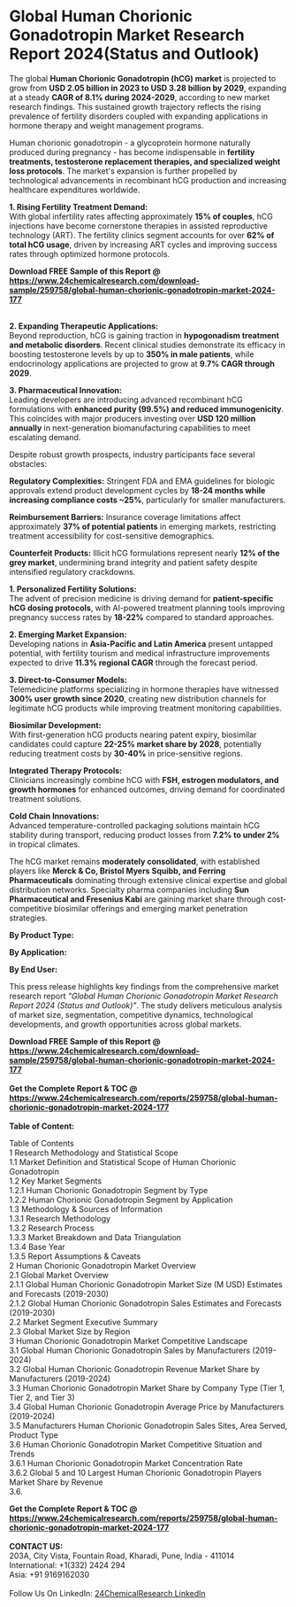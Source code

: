 <h1>Global Human Chorionic Gonadotropin Market Research Report 2024(Status and Outlook)</h1><p>The global <strong>Human Chorionic Gonadotropin (hCG) market</strong> is projected to grow from <strong>USD 2.05 billion in 2023 to USD 3.28 billion by 2029</strong>, expanding at a steady <strong>CAGR of 8.1% during 2024-2029</strong>, according to new market research findings. This sustained growth trajectory reflects the rising prevalence of fertility disorders coupled with expanding applications in hormone therapy and weight management programs.</p><p>Human chorionic gonadotropin - a glycoprotein hormone naturally produced during pregnancy - has become indispensable in <strong>fertility treatments, testosterone replacement therapies, and specialized weight loss protocols</strong>. The market's expansion is further propelled by technological advancements in recombinant hCG production and increasing healthcare expenditures worldwide.</p><p><strong>1. Rising Fertility Treatment Demand:</strong><br>
With global infertility rates affecting approximately <strong>15% of couples</strong>, hCG injections have become cornerstone therapies in assisted reproductive technology (ART). The fertility clinics segment accounts for over <strong>62% of total hCG usage</strong>, driven by increasing ART cycles and improving success rates through optimized hormone protocols.</p><div><b>Download FREE Sample of this Report @ 
            <a href="https://www.24chemicalresearch.com/download-sample/259758/global-human-chorionic-gonadotropin-market-2024-177">
            https://www.24chemicalresearch.com/download-sample/259758/global-human-chorionic-gonadotropin-market-2024-177</a></b></div><br><p><strong>2. Expanding Therapeutic Applications:</strong><br>
Beyond reproduction, hCG is gaining traction in <strong>hypogonadism treatment and metabolic disorders</strong>. Recent clinical studies demonstrate its efficacy in boosting testosterone levels by up to <strong>350% in male patients</strong>, while endocrinology applications are projected to grow at <strong>9.7% CAGR through 2029</strong>.</p><p><strong>3. Pharmaceutical Innovation:</strong><br>
Leading developers are introducing advanced recombinant hCG formulations with <strong>enhanced purity (99.5%) and reduced immunogenicity</strong>. This coincides with major producers investing over <strong>USD 120 million annually</strong> in next-generation biomanufacturing capabilities to meet escalating demand.</p><p>Despite robust growth prospects, industry participants face several obstacles:</p><p><strong>Regulatory Complexities:</strong> Stringent FDA and EMA guidelines for biologic approvals extend product development cycles by <strong>18-24 months while increasing compliance costs ~25%</strong>, particularly for smaller manufacturers.</p><p><strong>Reimbursement Barriers:</strong> Insurance coverage limitations affect approximately <strong>37% of potential patients</strong> in emerging markets, restricting treatment accessibility for cost-sensitive demographics.</p><p><strong>Counterfeit Products:</strong> Illicit hCG formulations represent nearly <strong>12% of the grey market</strong>, undermining brand integrity and patient safety despite intensified regulatory crackdowns.</p><p><strong>1. Personalized Fertility Solutions:</strong><br>
The advent of precision medicine is driving demand for <strong>patient-specific hCG dosing protocols</strong>, with AI-powered treatment planning tools improving pregnancy success rates by <strong>18-22%</strong> compared to standard approaches.</p><p><strong>2. Emerging Market Expansion:</strong><br>
Developing nations in <strong>Asia-Pacific and Latin America</strong> present untapped potential, with fertility tourism and medical infrastructure improvements expected to drive <strong>11.3% regional CAGR</strong> through the forecast period.</p><p><strong>3. Direct-to-Consumer Models:</strong><br>
Telemedicine platforms specializing in hormone therapies have witnessed <strong>300% user growth since 2020</strong>, creating new distribution channels for legitimate hCG products while improving treatment monitoring capabilities.</p><p><strong>Biosimilar Development:</strong><br>
	With first-generation hCG products nearing patent expiry, biosimilar candidates could capture <strong>22-25% market share by 2028</strong>, potentially reducing treatment costs by <strong>30-40%</strong> in price-sensitive regions.</p><p><strong>Integrated Therapy Protocols:</strong><br>
	Clinicians increasingly combine hCG with <strong>FSH, estrogen modulators, and growth hormones</strong> for enhanced outcomes, driving demand for coordinated treatment solutions.</p><p><strong>Cold Chain Innovations:</strong><br>
	Advanced temperature-controlled packaging solutions maintain hCG stability during transport, reducing product losses from <strong>7.2% to under 2%</strong> in tropical climates.</p><p>The hCG market remains <strong>moderately consolidated</strong>, with established players like <strong>Merck &amp; Co, Bristol Myers Squibb, and Ferring Pharmaceuticals</strong> dominating through extensive clinical expertise and global distribution networks. Specialty pharma companies including <strong>Sun Pharmaceutical and Fresenius Kabi</strong> are gaining market share through cost-competitive biosimilar offerings and emerging market penetration strategies.</p><p><strong>By Product Type:</strong></p><p><strong>By Application:</strong></p><p><strong>By End User:</strong></p><p>This press release highlights key findings from the comprehensive market research report <em>"Global Human Chorionic Gonadotropin Market Research Report 2024 (Status and Outlook)"</em>. The study delivers meticulous analysis of market size, segmentation, competitive dynamics, technological developments, and growth opportunities across global markets.</p><div><b>Download FREE Sample of this Report @ 
            <a href="https://www.24chemicalresearch.com/download-sample/259758/global-human-chorionic-gonadotropin-market-2024-177">
            https://www.24chemicalresearch.com/download-sample/259758/global-human-chorionic-gonadotropin-market-2024-177</a></b></div><br><div><b>Get the Complete Report & TOC @ 
            <a href="https://www.24chemicalresearch.com/reports/259758/global-human-chorionic-gonadotropin-market-2024-177">
            https://www.24chemicalresearch.com/reports/259758/global-human-chorionic-gonadotropin-market-2024-177</a></b></div><br>
            <b>Table of Content:</b><p>Table of Contents<br />
1 Research Methodology and Statistical Scope<br />
1.1 Market Definition and Statistical Scope of Human Chorionic Gonadotropin<br />
1.2 Key Market Segments<br />
1.2.1 Human Chorionic Gonadotropin Segment by Type<br />
1.2.2 Human Chorionic Gonadotropin Segment by Application<br />
1.3 Methodology & Sources of Information<br />
1.3.1 Research Methodology<br />
1.3.2 Research Process<br />
1.3.3 Market Breakdown and Data Triangulation<br />
1.3.4 Base Year<br />
1.3.5 Report Assumptions & Caveats<br />
2 Human Chorionic Gonadotropin Market Overview<br />
2.1 Global Market Overview<br />
2.1.1 Global Human Chorionic Gonadotropin Market Size (M USD) Estimates and Forecasts (2019-2030)<br />
2.1.2 Global Human Chorionic Gonadotropin Sales Estimates and Forecasts (2019-2030)<br />
2.2 Market Segment Executive Summary<br />
2.3 Global Market Size by Region<br />
3 Human Chorionic Gonadotropin Market Competitive Landscape<br />
3.1 Global Human Chorionic Gonadotropin Sales by Manufacturers (2019-2024)<br />
3.2 Global Human Chorionic Gonadotropin Revenue Market Share by Manufacturers (2019-2024)<br />
3.3 Human Chorionic Gonadotropin Market Share by Company Type (Tier 1, Tier 2, and Tier 3)<br />
3.4 Global Human Chorionic Gonadotropin Average Price by Manufacturers (2019-2024)<br />
3.5 Manufacturers Human Chorionic Gonadotropin Sales Sites, Area Served, Product Type<br />
3.6 Human Chorionic Gonadotropin Market Competitive Situation and Trends<br />
3.6.1 Human Chorionic Gonadotropin Market Concentration Rate<br />
3.6.2 Global 5 and 10 Largest Human Chorionic Gonadotropin Players Market Share by Revenue<br />
3.6.</p><div><b>Get the Complete Report & TOC @ 
            <a href="https://www.24chemicalresearch.com/reports/259758/global-human-chorionic-gonadotropin-market-2024-177">
            https://www.24chemicalresearch.com/reports/259758/global-human-chorionic-gonadotropin-market-2024-177</a></b></div><br><b>CONTACT US:</b><br>
            203A, City Vista, Fountain Road, Kharadi, Pune, India - 411014<br>
            International: +1(332) 2424 294<br>
            Asia: +91 9169162030 <br><br>
            Follow Us On LinkedIn: <a href="https://www.linkedin.com/company/24chemicalresearch/">24ChemicalResearch LinkedIn</a>